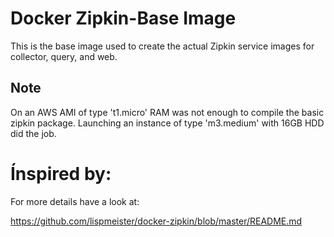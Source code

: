 # Docker Zipkin-Base Image

This is the base image used to create the actual Zipkin service images for
collector, query, and web.

## Note
On an AWS AMI of type 't1.micro' RAM was not enough to compile the basic zipkin package.
Launching an instance of type 'm3.medium' with 16GB HDD did the job.

# Ínspired by:
For more details have a look at:

<https://github.com/lispmeister/docker-zipkin/blob/master/README.md>

